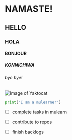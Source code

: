 # NAMASTE!
## HELLO
### HOLA
#### BONJOUR
##### KONNICHIWA
###### bye bye!


![Image of Yaktocat](https://octodex.github.com/images/yaktocat.png)



``` python
print("I am a mulearner")
```

- [ ] complete tasks in mulearn
- [ ] contribute to repos
- [ ] finish backlogs

